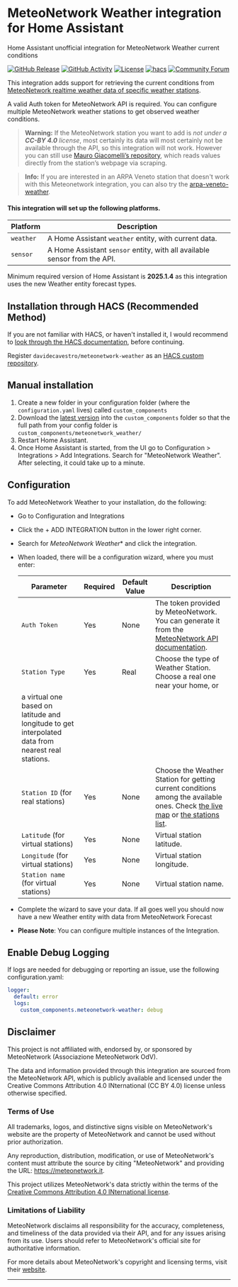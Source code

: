 # MeteoNetwork Weather integration for Home Assistant
Home Assistant unofficial integration for MeteoNetwork Weather current conditions

[![GitHub Release][releases-shield]][releases]
[![GitHub Activity][commits-shield]][commits]
[![License][license-shield]](LICENSE)
[![hacs][hacsbadge]][hacs]
[![Community Forum][forum-shield]][forum]


This integration adds support for retrieving the current conditions from [MeteoNetwork realtime weather data of specific weather stations](https://api.meteonetwork.it/documentation.html#tag/Realtime-Data/paths/~1data-realtime~1%7Bstation_code%7D/get).

A valid Auth token for MeteoNetwork API is required.
You can configure multiple MeteoNetwork weather stations to get observed weather conditions.

> **Warning:** If the MeteoNetwork station you want to add is _not under a **CC-BY 4.0** license_, most certainly
its data will most certainly not be available through the API, so this integration will not work.
However you can still use [Mauro Giacomelli’s repository](https://github.com/mgiako/MeteoNetwork-HTML-Scraper), which reads values directly from the station’s webpage via scraping.

> **Info:**  If you are interested in an ARPA Veneto station that doesn't work with this Meteonetwork integration, you can also try the [arpa-veneto-weather](https://github.com/davidecavestro/arpa-veneto-weather).

#### This integration will set up the following platforms.

Platform | Description
-- | --
`weather` | A Home Assistant `weather` entity, with current data.
`sensor` | A Home Assistant `sensor` entity, with all available sensor from the API.

Minimum required version of Home Assistant is **2025.1.4** as this integration uses the new Weather entity forecast types.

## Installation through HACS (Recommended Method)

If you are not familiar with HACS, or haven't installed it, I would recommend to [look through the HACS documentation](https://hacs.xyz/), before continuing.

Register `davidecavestro/meteonetwork-weather` as an [HACS custom repository](https://www.hacs.xyz/docs/faq/custom_repositories/).

## Manual installation

1. Create a new folder in your configuration folder (where the `configuration.yaml` lives) called `custom_components`
2. Download the [latest version](https://github.com/davidecavestro/meteonetwork-weather/releases) into the `custom_components` folder so that the full path from your config folder is `custom_components/meteonetwork_weather/`
3. Restart Home Assistant.
4. Once Home Assistant is started, from the UI go to Configuration > Integrations > Add Integrations. Search for "MeteoNetwork Weather". After selecting, it could take up to a minute.

## Configuration

To add MeteoNetwork Weather to your installation, do the following:

- Go to Configuration and Integrations
- Click the + ADD INTEGRATION button in the lower right corner.
- Search for *MeteoNetwork Weather** and click the integration.
- When loaded, there will be a configuration wizard, where you must enter:

  | Parameter | Required | Default Value | Description |
  | --------- | -------- | ------------- | ----------- |
  | `Auth Token`   | Yes      | None          | The token provided by MeteoNetwork. You can generate it from the [MeteoNetwork API documentation](https://api.meteonetwork.it/documentation.html#tag/User-Login/paths/~1login/post). |
  | `Station Type` | Yes | Real | Choose the type of Weather Station. Choose a real one near your home, or
  a virtual one based on latitude and longitude to get interpolated data from nearest real stations. |
  | `Station ID` (for real stations) | Yes | None | Choose the Weather Station for getting current conditions among the available ones. Check [the live map](https://www.meteonetwork.it/rete/livemap/) or [the stations list](https://www.meteonetwork.eu/it/stations-list). |
  | `Latitude` (for virtual stations) | Yes | None | Virtual station latitude. |
  | `Longitude` (for virtual stations) | Yes | None | Virtual station longitude. |
  | `Station name` (for virtual stations) | Yes | None | Virtual station name. |

- Complete the wizard to save your data. If all goes well you should now have a new Weather entity with data from MeteoNetwork Forecast
- **Please Note**: You can configure multiple instances of the Integration.


## Enable Debug Logging

If logs are needed for debugging or reporting an issue, use the following configuration.yaml:

```yaml
logger:
  default: error
  logs:
    custom_components.meteonetwork-weather: debug
```

## Disclaimer

This project is not affiliated with, endorsed by, or sponsored by MeteoNetwork (Associazione MeteoNetwork OdV).

The data and information provided through this integration are sourced from the MeteoNetwork API, which is publicly available and licensed under the Creative Commons Attribution 4.0 INternational (CC BY 4.0) license unless otherwise specified.

### Terms of Use

All trademarks, logos, and distinctive signs visible on MeteoNetwork's website are the property of MeteoNetwork and cannot be used without prior authorization.

Any reproduction, distribution, modification, or use of MeteoNetwork's content must attribute the source by citing "MeteoNetwork" and providing the URL: https://meteonetwork.it.

This project utilizes MeteoNetwork's data strictly within the terms of the [Creative Commons Attribution 4.0 INternational license](https://creativecommons.org/licenses/by/4.0/deed).

### Limitations of Liability

MeteoNetwork disclaims all responsibility for the accuracy, completeness, and timeliness of the data provided via their API, and for any issues arising from its use. Users should refer to MeteoNetwork's official site for authoritative information.

For more details about MeteoNetwork's copyright and licensing terms, visit their [website](https://www.meteonetwork.eu/).



***

[commits-shield]: https://img.shields.io/github/commit-activity/y/davidecavestro/meteonetwork-weather.svg?style=flat-square
[commits]: https://github.com/davidecavestro/meteonetwork-weather/commits/main
[hacs]: https://www.hacs.xyz/docs/faq/custom_repositories/
[hacsbadge]: https://img.shields.io/badge/HACS-Default-orange.svg?style=flat-square
[forum-shield]: https://img.shields.io/badge/community-forum-brightgreen.svg?style=flat-square
[forum]: https://community.home-assistant.io/
[license-shield]: https://img.shields.io/github/license/davidecavestro/meteonetwork-weather.svg?style=flat-square
[releases-shield]: https://img.shields.io/github/release/davidecavestro/meteonetwork-weather.svg?style=flat-square
[releases]: https://github.com/davidecavestro/meteonetwork-weather/releases
